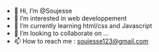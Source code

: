 - 👋 Hi, I’m @Soujesse
- 👀 I’m interested in web developpement 
- 🌱 I’m currently learning html/css and Javascript
- 💞️ I’m looking to collaborate on ...
- 📫 How to reach me : soujesse123@gmail.com
